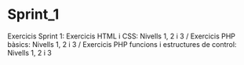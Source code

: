 # Sprint_1
Exercicis Sprint 1:
Exercicis HTML i CSS: Nivells 1, 2 i 3 /
Exercicis PHP bàsics: Nivells 1, 2 i 3 /
Exercicis PHP funcions i estructures de control: Nivells 1, 2 i 3
